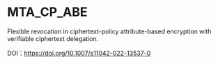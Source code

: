 # MTA_CP_ABE
Flexible revocation in ciphertext-policy attribute-based encryption with verifiable ciphertext delegation.


DOI：https://doi.org/10.1007/s11042-022-13537-0

